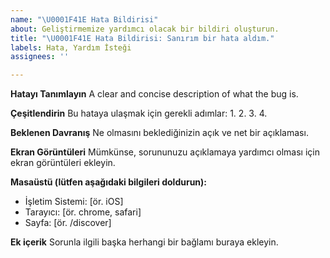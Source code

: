 ```yaml
---
name: "\U0001F41E Hata Bildirisi"
about: Geliştirmemize yardımcı olacak bir bildiri oluşturun.
title: "\U0001F41E Hata Bildirisi: Sanırım bir hata aldım."
labels: Hata, Yardım İsteği
assignees: ''

---
```


**Hatayı Tanımlayın**
A clear and concise description of what the bug is.

**Çeşitlendirin**
Bu hataya ulaşmak için gerekli adımlar:
1.
2. 
3. 
4. 

**Beklenen Davranış**
Ne olmasını beklediğinizin açık ve net bir açıklaması.

**Ekran Görüntüleri**
Mümkünse, sorununuzu açıklamaya yardımcı olması için ekran görüntüleri ekleyin.

**Masaüstü (lütfen aşağıdaki bilgileri doldurun):**
  - İşletim Sistemi: [ör. iOS]
  - Tarayıcı: [ör. chrome, safari]
  - Sayfa: [ör. /discover]

**Ek içerik**
Sorunla ilgili başka herhangi bir bağlamı buraya ekleyin.
